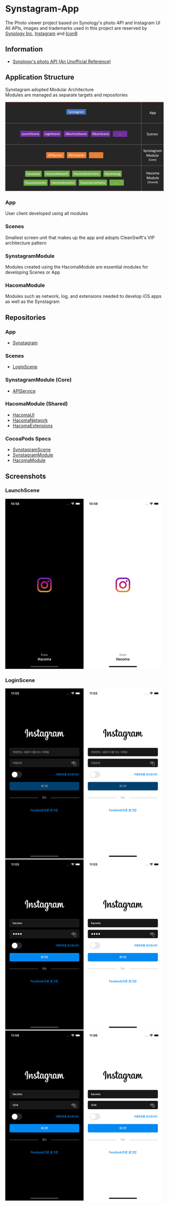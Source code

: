 # Synstagram-App

The Photo viewer project based on Synology's photo API and Instagram UI  
All APIs, images and trademarks used in this project are reserved by [Synology Inc](https://www.synology.com/), [Instagram](https://www.instagram.com/) and [Icon8](https://icons8.kr/)

## Information

- [Synology's photo API (An Unofficial Reference)](https://blog.jbowen.dev/synology/photostation/)

## Application Structure
Synstagram adopted Modular Architecture  
Modules are managed as separate targets and repositories

<img src="/Screenshots/Application Structure.png">

### App
User client developed using all modules

### Scenes
Smallest screen unit that makes up the app and adopts CleanSwift's VIP architecture pattern

### SynstagramModule
Modules created using the HacomaModule are essential modules for developing Scenes or App

### HacomaModule
Modules such as network, log, and extensions needed to develop iOS apps as well as the Synstagram

## Repositories

### App
- [Synstagram](https://github.com/hacoma/Synstagram-App)

### Scenes
- [LoginScene](https://github.com/hacoma/Synstagram-LoginScene)

### SynstagramModule (Core)
- [APIService](https://github.com/hacoma/Synstagram-APIService)


### HacomaModule (Shared)
- [HacomaUI](https://github.com/hacoma/iOS-Hacoma-UI)
- [HacomaNetwork](https://github.com/hacoma/iOS-Hacoma-Network)
- [HacomaExtensions](https://github.com/hacoma/iOS-Hacoma-Extensions)

### CocoaPods Specs
- [SynstagramScene](https://github.com/hacoma/Synstagram-Scene-CocoaPods-Specs)
- [SynstagramModule](https://github.com/hacoma/Synstagram-Module-CocoaPods-Specs)
- [HacomaModule](https://github.com/hacoma/iOS-Hacoma-Module-CocoaPods-Specs)

## Screenshots

### LaunchScene
<img src="/Screenshots/LaunchScene.png">

### LoginScene
<img src="/Screenshots/LoginScene1.png">
<img src="/Screenshots/LoginScene2.png">
<img src="/Screenshots/LoginScene3.png">
